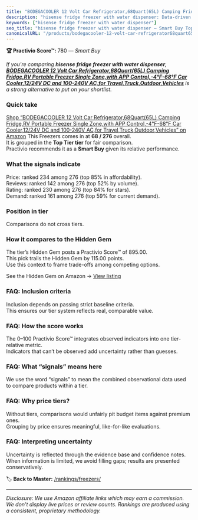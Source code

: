 ```yaml
---
title: "BODEGACOOLER 12 Volt Car Refrigerator,68Quart(65L) Camping Fridge,RV Portable Freezer Single Zone,with APP Control,-4℉-68℉ Car Cooler,12/24V DC and 100-240V AC,for Travel,Truck,Outdoor,Vehicles"
description: "hisense fridge freezer with water dispenser: Data-driven within Top Tier ranking using the Practivio Score™. Positioned by quality, value, demand, findability,…"
keywords: ["hisense fridge freezer with water dispenser"]
seo_title: "hisense fridge freezer with water dispenser — Smart Buy Top Tier (2025)"
canonicalURL: "/products/bodegacooler-12-volt-car-refrigerator68quart65l-camping-fridgerv-portable-freezer-single-zonewith-app-control-4F-68F-car-cooler1224v-dc-and-100-240v-acfor-traveltruckoutdoorvehicles-B0BRJ5MJBL/"
---
```


**🏆 Practivio Score™:** 780 — _Smart Buy_


*If you're comparing **hisense fridge freezer with water dispenser**, **[BODEGACOOLER 12 Volt Car Refrigerator,68Quart(65L) Camping Fridge,RV Portable Freezer Single Zone,with APP Control,-4℉-68℉ Car Cooler,12/24V DC and 100-240V AC,for Travel,Truck,Outdoor,Vehicles](https://www.amazon.com/dp/B0BRJ5MJBL?tag=practivio-20)** is a strong alternative to put on your shortlist.*
### Quick take
[Shop “BODEGACOOLER 12 Volt Car Refrigerator,68Quart(65L) Camping Fridge,RV Portable Freezer Single Zone,with APP Control,-4℉-68℉ Car Cooler,12/24V DC and 100-240V AC,for Travel,Truck,Outdoor,Vehicles” on Amazon](https://www.amazon.com/dp/B0BRJ5MJBL?tag=practivio-20)
This Freezers comes in at **68 / 276** overall.  
It is grouped in the **Top Tier tier** for fair comparison.  
Practivio recommends it as a **Smart Buy** given its relative performance.

### What the signals indicate
Price: ranked 234 among 276 (top 85% in affordability).  
Reviews: ranked 142 among 276 (top 52% by volume).  
Rating: ranked 230 among 276 (top 84% for stars).  
Demand: ranked 161 among 276 (top 59% for current demand).

### Position in tier
Comparisons do not cross tiers.

### How it compares to the Hidden Gem
The tier’s Hidden Gem posts a Practivio Score™ of 895.00.  
This pick trails the Hidden Gem by 115.00 points.  
Use this context to frame trade-offs among competing options.  

See the Hidden Gem on Amazon → [View listing](https://www.amazon.com/dp/B08P6CS4SW?tag=practivio-20)

### FAQ: Inclusion criteria
Inclusion depends on passing strict baseline criteria.  
This ensures our tier system reflects real, comparable value.

### FAQ: How the score works
The 0–100 Practivio Score™ integrates observed indicators into one tier-relative metric.  
Indicators that can’t be observed add uncertainty rather than guesses.

### FAQ: What “signals” means here
We use the word “signals” to mean the combined observational data used to compare products within a tier.

### FAQ: Why price tiers?
Without tiers, comparisons would unfairly pit budget items against premium ones.  
Grouping by price ensures meaningful, like-for-like evaluations.

### FAQ: Interpreting uncertainty
Uncertainty is reflected through the evidence base and confidence notes.  
When information is limited, we avoid filling gaps; results are presented conservatively.


🏷️ **Back to Master:** [/rankings/freezers/](/rankings/freezers/)

---
_Disclosure: We use Amazon affiliate links which may earn a commission. We don’t display live prices or review counts. Rankings are produced using a consistent, proprietary methodology._
